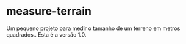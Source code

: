 # measure-terrain
 Um pequeno projeto para medir o tamanho de um terreno em metros quadrados.. Esta é a versão 1.0.
